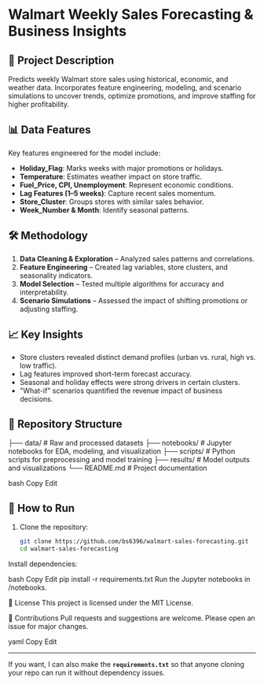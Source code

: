 # Walmart Weekly Sales Forecasting & Business Insights

## 📌 Project Description
Predicts weekly Walmart store sales using historical, economic, and weather data. Incorporates feature engineering, modeling, and scenario simulations to uncover trends, optimize promotions, and improve staffing for higher profitability.

## 📊 Data Features
Key features engineered for the model include:
- **Holiday_Flag**: Marks weeks with major promotions or holidays.
- **Temperature**: Estimates weather impact on store traffic.
- **Fuel_Price, CPI, Unemployment**: Represent economic conditions.
- **Lag Features (1–5 weeks)**: Capture recent sales momentum.
- **Store_Cluster**: Groups stores with similar sales behavior.
- **Week_Number & Month**: Identify seasonal patterns.

## 🛠️ Methodology
1. **Data Cleaning & Exploration** – Analyzed sales patterns and correlations.
2. **Feature Engineering** – Created lag variables, store clusters, and seasonality indicators.
3. **Model Selection** – Tested multiple algorithms for accuracy and interpretability.
4. **Scenario Simulations** – Assessed the impact of shifting promotions or adjusting staffing.

## 📈 Key Insights
- Store clusters revealed distinct demand profiles (urban vs. rural, high vs. low traffic).
- Lag features improved short-term forecast accuracy.
- Seasonal and holiday effects were strong drivers in certain clusters.
- "What-if" scenarios quantified the revenue impact of business decisions.

## 📂 Repository Structure
├── data/ # Raw and processed datasets
├── notebooks/ # Jupyter notebooks for EDA, modeling, and visualization
├── scripts/ # Python scripts for preprocessing and model training
├── results/ # Model outputs and visualizations
└── README.md # Project documentation

bash
Copy
Edit

## 🚀 How to Run
1. Clone the repository:
   ```bash
   git clone https://github.com/bs6396/walmart-sales-forecasting.git
   cd walmart-sales-forecasting
Install dependencies:

bash
Copy
Edit
pip install -r requirements.txt
Run the Jupyter notebooks in /notebooks.

📜 License
This project is licensed under the MIT License.

🤝 Contributions
Pull requests and suggestions are welcome. Please open an issue for major changes.

yaml
Copy
Edit

---

If you want, I can also make the **`requirements.txt`** so that anyone cloning your repo can run it without dependency issues.
